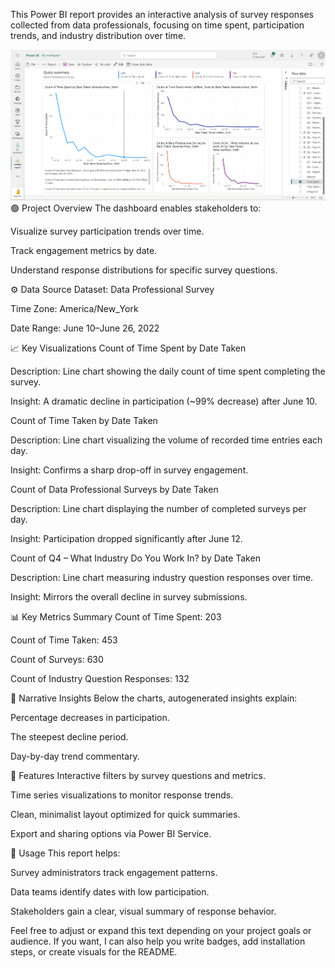 This Power BI report provides an interactive analysis of survey responses collected from data professionals, focusing on time spent, participation trends, and industry distribution over time.

![Alt Text](Visual_Report.png)
🟢 Project Overview
The dashboard enables stakeholders to:

Visualize survey participation trends over time.

Track engagement metrics by date.

Understand response distributions for specific survey questions.

⚙️ Data Source
Dataset: Data Professional Survey

Time Zone: America/New_York

Date Range: June 10–June 26, 2022

📈 Key Visualizations
Count of Time Spent by Date Taken

Description: Line chart showing the daily count of time spent completing the survey.

Insight: A dramatic decline in participation (~99% decrease) after June 10.

Count of Time Taken by Date Taken

Description: Line chart visualizing the volume of recorded time entries each day.

Insight: Confirms a sharp drop-off in survey engagement.

Count of Data Professional Surveys by Date Taken

Description: Line chart displaying the number of completed surveys per day.

Insight: Participation dropped significantly after June 12.

Count of Q4 – What Industry Do You Work In? by Date Taken

Description: Line chart measuring industry question responses over time.

Insight: Mirrors the overall decline in survey submissions.

📊 Key Metrics Summary
Count of Time Spent: 203

Count of Time Taken: 453

Count of Surveys: 630

Count of Industry Question Responses: 132

🧠 Narrative Insights
Below the charts, autogenerated insights explain:

Percentage decreases in participation.

The steepest decline period.

Day-by-day trend commentary.

🧰 Features
Interactive filters by survey questions and metrics.

Time series visualizations to monitor response trends.

Clean, minimalist layout optimized for quick summaries.

Export and sharing options via Power BI Service.

🚀 Usage
This report helps:

Survey administrators track engagement patterns.

Data teams identify dates with low participation.

Stakeholders gain a clear, visual summary of response behavior.

Feel free to adjust or expand this text depending on your project goals or audience. If you want, I can also help you write badges, add installation steps, or create visuals for the README.
